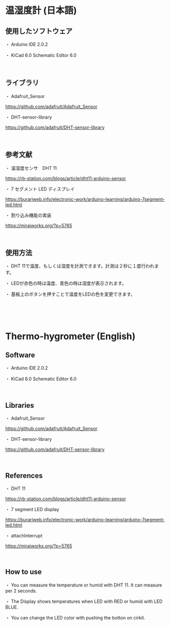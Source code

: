 # 温湿度計 (日本語)

## 使用したソフトウェア
・ Arduino IDE 2.0.2

・ KiCad 6.0 Schematic Editor 6.0

<br>

## ライブラリ
・ Adafruit_Sensor

https://github.com/adafruit/Adafruit_Sensor

・ DHT-sensor-library

https://github.com/adafruit/DHT-sensor-library

<br>

## 参考文献
・ 温湿度センサ　DHT 11

https://rb-station.com/blogs/article/dht11-arduino-sensor

・ 7 セグメント LED ディスプレイ

https://burariweb.info/electronic-work/arduino-learning/arduino-7segment-led.html

・ 割り込み機能の実装

https://miraiworks.org/?p=5765

<br>

## 使用方法
・ DHT 11で温度、もしくは湿度を計測できます。計測は２秒に１度行われます。

・ LEDが赤色の時は温度、青色の時は湿度が表示されます。

・ 基板上のボタンを押すことで温度をLEDの色を変更できます。

<br>
<br>
<br>

# Thermo-hygrometer (English)

## Software
・ Arduino IDE 2.0.2

・ KiCad 6.0 Schematic Editor 6.0

<br>

## Libraries
・ Adafruit_Sensor

https://github.com/adafruit/Adafruit_Sensor

・ DHT-sensor-library

https://github.com/adafruit/DHT-sensor-library

<br>

## References
・ DHT 11

https://rb-station.com/blogs/article/dht11-arduino-sensor

・ 7 segment LED display

https://burariweb.info/electronic-work/arduino-learning/arduino-7segment-led.html

・ attachInterrupt

https://miraiworks.org/?p=5765

<br>

## How to use
・ You can measure the temperature or humid with DHT 11. It can measure per 2 seconds.

・ The Display shows temperatures when LED with RED or humid with LED BLUE.

・ You can change the LED color with pushing the botton on cirkit.
